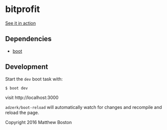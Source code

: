# bitprofit

[See it in action](http://matthewboston.com/bitprofit)

## Dependencies

- [boot](http://boot-clj.com/)

## Development

Start the `dev` boot task with:

`$ boot dev`

visit http://localhost:3000

`adzerk/boot-reload` will automatically watch for changes and recompile and reload the page.

Copyright 2016 Matthew Boston
